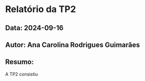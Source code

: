 # Relatório da TP2
## Data: 2024-09-16
## Autor: Ana Carolina Rodrigues Guimarães
## Resumo:
A TP2 consistiu
